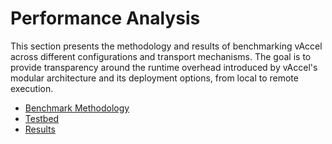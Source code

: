 # Performance Analysis

This section presents the methodology and results of benchmarking vAccel across
different configurations and transport mechanisms. The goal is to provide
transparency around the runtime overhead introduced by vAccel's modular
architecture and its deployment options, from local to remote execution.

- [Benchmark Methodology](measure.md)
- [Testbed](testbed.md)
- [Results](results.md)
